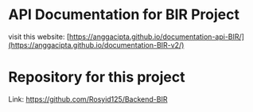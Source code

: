 # API Documentation for BIR Project
visit this website: [https://anggacipta.github.io/documentation-api-BIR/](https://anggacipta.github.io/documentation-BIR-v2/)
# Repository for this project
Link: https://github.com/Rosyid125/Backend-BIR
